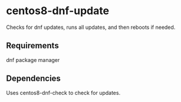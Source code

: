 centos8-dnf-update
=========

Checks for dnf updates, runs all updates, and then reboots if needed.

Requirements
------------

dnf package manager

Dependencies
------------

Uses centos8-dnf-check to check for updates.
